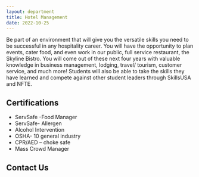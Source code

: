 ```yaml
---
layout: department
title: Hotel Management
date: 2022-10-25
---
```

Be part of an environment that will give you the versatile skills you need to be successful in any hospitality career. You will have the opportunity to plan events, cater food, and even work in our public, full service restaurant, the Skyline Bistro. You will come out of these next four years with valuable knowledge in business management, lodging, travel/ tourism, customer service, and much more! Students will also be able to take the skills they have learned and compete against other student leaders through SkillsUSA and NFTE.

## Certifications
* ServSafe -Food Manager
* ServSafe- Allergen
* Alcohol Intervention
* OSHA- 10 general industry
* CPR/AED – choke safe
* Mass Crowd Manager

## Contact Us
